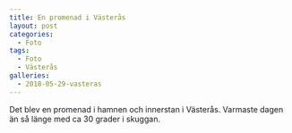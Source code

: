 ```yaml
---
title: En promenad i Västerås
layout: post
categories:
  - Foto
tags:
  - Foto
  - Västerås
galleries:
  - 2018-05-29-vasteras
---
```


Det blev en promenad i hamnen och innerstan i Västerås. Varmaste dagen än så länge med ca 30 grader i skuggan.
